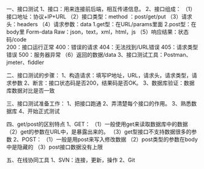 一、接口测试
1、接口：用来连接前后端，相互传递信息。
2、接口组成：
（1）接口地址：协议+IP+URL
（2）接口类型：method   ：post/get/put
（3）请求头：headers
（4）请求参数：data
      1.get型：在URL/params里面
      2.post型：在body里
        Form-data
        Raw：json，text，xml，html，js
（5）响应结果：状态码/code  
        200：接口运行正常
        400：错误的请求
        404：无法找到/URL错误
        405：请求类型错误
        500：服务器异常
（6）返回的数据/data
3、接口测试工具：Postman、jmeter、fiddler

二、接口测试的步骤：
1、构造请求：填写IP地址，URL，请求头，请求类型，请求参数
2、断言：接口状态码是否200，结果码是否OK。
3、数据库验证：数据库数据对比是否一致

三、接口测试准备工作：
1、把接口跑通
2、弄清楚每个接口的作用。
3、熟悉数据库
4、开始正式测试

四、get/post的区别特点
1、GET：
（1）一般使用get来读取数据库中的数据
（2）get的参数在URL中，是暴露出来的。
（3）get型接口不支持数据很多的参数
2、POST：
（1）一般是用post来写入修改数据
（2）post类型的参数在body中是隐藏的
（3）post接口数据没有上限

五、在线协同工具
1、SVN：连接，更新，操作
2、Git